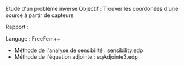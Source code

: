 Etude d'un problème inverse
Objectif : Trouver les coordonées d'une source à partir de capteurs

Rapport : 

Langage : FreeFem++

- Méthode de l'analyse de sensibilité : sensibility.edp
- Méthode de l'équation adjointe : eqAdjointe3.edp
